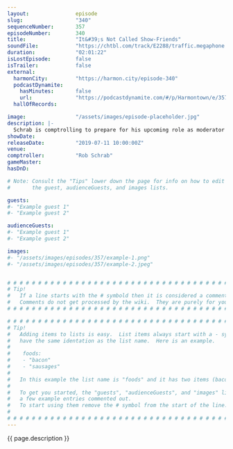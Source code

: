```yaml
---
layout:               episode
slug:                 "340"
sequenceNumber:       357
episodeNumber:        340
title:                "It&#39;s Not Called Show-Friends"
soundFile:            "https://chtbl.com/track/E2288/traffic.megaphone.fm/STA3629706360.mp3"
duration:             "02:01:22"
isLostEpisode:        false
isTrailer:            false
external:
  harmonCity:         "https://harmon.city/episode-340"
  podcastDynamite:
    hasMinutes:       false
    url:              "https://podcastdynamite.com/#/p/Harmontown/e/357/340"
  hallOfRecords:      

image:                "/assets/images/episode-placeholder.jpg"
description: |-
  Schrab is comptrolling to prepare for his upcoming role as moderator of the Comic-Con Rick & Morty Panel. But Jeff's still here, and without a podium, not-quite fitting into the seats on the stage. Listen now and gain the inside track on such topics as Jaws 4, Bees, and people who shower excessively: probably...
showDate:             
releaseDate:          "2019-07-11 10:00:00Z"
venue:                
comptroller:          "Rob Schrab"
gameMaster:           
hasDnD:               

# Note: Consult the "Tips" lower down the page for info on how to edit
#       the guest, audienceGuests, and images lists.

guests:
#- "Example guest 1"
#- "Example guest 2"

audienceGuests:
#- "Example guest 1"
#- "Example guest 2"

images:
#- "/assets/images/episodes/357/example-1.png"
#- "/assets/images/episodes/357/example-2.jpeg"


# # # # # # # # # # # # # # # # # # # # # # # # # # # # # # # # # # # # # # # # # # # # #
# Tip!
#   If a line starts with the # symbold then it is considered a comment.
#   Comments do not get processed by the wiki.  They are purely for your information.
# # # # # # # # # # # # # # # # # # # # # # # # # # # # # # # # # # # # # # # # # # # # #

# # # # # # # # # # # # # # # # # # # # # # # # # # # # # # # # # # # # # # # # # # # # #
# Tip!
#   Adding items to lists is easy.  List items always start with a - symbol and have
#   have the same identation as the list name.  Here is an example.
#
#    foods:
#    - "bacon"
#    - "sausages"
#
#   In this example the list name is "foods" and it has two items (bacon, and sausages).
#
#   To get you started, the "guests", "audienceGuests", and "images" lists below have
#   a few example entries commented out.
#   To start using them remove the # symbol from the start of the line.
#
# # # # # # # # # # # # # # # # # # # # # # # # # # # # # # # # # # # # # # # # # # # # #
---
```


<!-- The episode description will be rendered here -->
{{ page.description }}

<!-- Add your content BELOW here -->
<!-- vvvvvvvvvvvvvvvvvvvvvvvvvvv -->




<!-- ^^^^^^^^^^^^^^^^^^^^^^^^^^^ -->
<!-- Add your content ABOVE here -->

<!-- The episode gallery will be rendered here -->